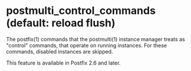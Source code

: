 # postmulti_control_commands (default: reload flush)
 The postfix(1) commands that the postmulti(1) instance manager
treats as "control" commands, that operate on running instances. For
these commands, disabled instances are skipped. 


 This feature is available in Postfix 2.6 and later. 



